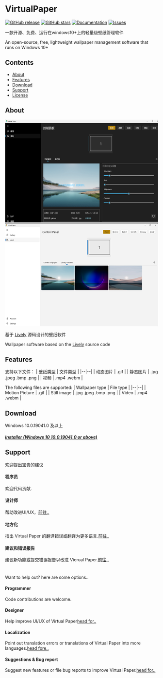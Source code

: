 # VirtualPaper
[![GitHub release](https://img.shields.io/badge/releasel-v0.1.0.0-blue)](https://github.com/PaperHammer/VirtualPaper/releases)
[![GitHub stars](https://img.shields.io/badge/dynamic/json?url=https%3A%2F%2Fapi.github.com%2Frepos%2FPaperHammer%2FVirtualPaper&query=stargazers_count&label=Stars&color=pink)](https://github.com/PaperHammer/VirtualPaper/stargazers)
[![Documentation](https://img.shields.io/badge/Docs-Wiki-blue)](https://github.com/PaperHammer/VirtualPaper/wiki)
[![Issues](https://img.shields.io/badge/dynamic/json?url=https%3A%2F%2Fapi.github.com%2Frepos%2FPaperHammer%2FVirtualPaper&query=open_issues_coun&label=Issues&color=yellow)](https://github.com/PaperHammer/VirtualPaper/issues)

一款开源、免费、运行在windows10+上的轻量级壁纸管理软件

An open-source, free, lightweight wallpaper management software that runs on Windows 10+

## Contents
- [About](#about)
- [Features](#features)
- [Download](#download)
- [Support](#support)
- [License](#license)

## About
<img src="/resources/control_panel_dark_zh.png" width="600" height="338"/>
<img src="/resources/control_panel_light_en.png" width="600" height="338"/>

基于 [Lively](https://github.com/rocksdanister/lively) 源码设计的壁纸软件

Wallpaper software based on the [Lively](https://github.com/rocksdanister/lively) source code

## Features
支持以下文件：
| 壁纸类型 | 文件类型 |
|--|--|
| 动态图片 | .gif |
| 静态图片 | .jpg  .jpeg  .bmp  .png |
| 视频 | .mp4  .webm |

The following files are supported:
| Wallpaper type | File type |
|--|--|
| Motion Picture | .gif |
| Still image | .jpg .jpeg .bmp .png |
| Video | .mp4 .webm |

## Download
Windows 10.0.19041.0 及以上
##### [Installer (Windows 10 10.0.19041.0 or above)](https://github.com/PaperHammer/VirtualPaper/releases/latest)

## Support
欢迎提出宝贵的建议

#### 程序员
欢迎代码贡献.

#### 设计师
帮助改进UI/UX，[前往..](https://github.com/PaperHammer/VirtualPaper/issues/new?assignees=&labels=Needs-Triage&projects=&template=feature_request.yml)

#### 地方化
指出 Virtual Paper 的翻译错误或翻译为更多语言.[前往..](https://github.com/PaperHammer/VirtualPaper/issues/new?assignees=&labels=Issue-Bug%2CArea-Localization%2CIssue-Translation%2CNeeds-Triage&projects=&template=translation_issue.yml)

#### 建议和错误报告
建议新功能或提交错误报告以改进 Vierual Paper.[前往..](https://github.com/PaperHammer/VirtualPaper/issues/new?assignees=&labels=Issue-Bug%2CNeeds-Triage&projects=&template=bug_report.yml)

#

Want to help out? here are some options..

#### Programmer
Code contributions are welcome.

#### Designer
Help improve UI/UX of Virtual Paper[head for..](https://github.com/PaperHammer/VirtualPaper/issues/new?assignees=&labels=Needs-Triage&projects=&template=feature_request.yml)

#### Localization
Point out translation errors or translations of Virtual Paper into more languages.[head fore..](https://github.com/PaperHammer/VirtualPaper/issues/new?assignees=&labels=Issue-Bug%2CArea-Localization%2CIssue-Translation%2CNeeds-Triage&projects=&template=translation_issue.yml)

#### Suggestions & Bug report
Suggest new features or file bug reports to improve Virtual Paper.[head for..](https://github.com/PaperHammer/VirtualPaper/issues/new?assignees=&labels=Issue-Bug%2CNeeds-Triage&projects=&template=bug_report.yml)
